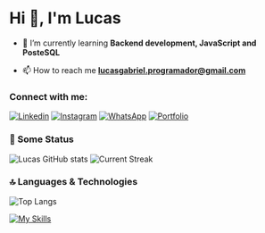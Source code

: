 <h1>Hi 👋, I'm Lucas</h1>

- 🌱 I’m currently learning **Backend development, JavaScript and PosteSQL**

- 📫 How to reach me **lucasgabriel.programador@gmail.com**
  
<h3 align="left">Connect with me: </h3>

[![Linkedin](https://img.shields.io/badge/LinkedIn-0077B5?style=for-the-badge&logo=linkedin&logoColor=white)](https://www.linkedin.com/in/lucas-gabriel-amorim-steffen-a29a37291/?originalSubdomain=br)
[![Instagram](https://img.shields.io/badge/Instagram-E4405F?style=for-the-badge&logo=instagram&logoColor=white)](https://www.instagram.com/steffen_lucasgabriel/)
[![WhatsApp](https://img.shields.io/badge/WhatsApp-25D366?style=for-the-badge&logo=whatsapp&logoColor=white)](https://api.whatsapp.com/send/?phone=5566999045963&text&type=phone_number&app_absent=0)
[![Portfolio](https://img.shields.io/badge/website-000000?style=for-the-badge&logo=About.me&logoColor=white)](https://comforting-kelpie-e22c23.netlify.app)

### 🚀 Some Status
![Lucas GitHub stats](https://github-readme-stats.vercel.app/api?username=LucasGabrielAmorimSteffen&show_icons=true&theme=radical)
![Current Streak](https://github-readme-streak-stats.herokuapp.com/?user=LucasGabrielAmorimSteffen&)

### 🔝 Languages & Technologies
![Top Langs](https://github-readme-stats.vercel.app/api/top-langs/?username=LucasGabrielAmorimSteffen&layout=compact)

[![My Skills](https://skillicons.dev/icons?i=js,mysql,nodejs,postgres&theme=light)](https://skillicons.dev)
